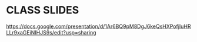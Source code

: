 # CLASS SLIDES
https://docs.google.com/presentation/d/1Ar6BQ9pM8DgJ6keQsHXPofjIuHRLLr9xaGEiNIHJS9s/edit?usp=sharing